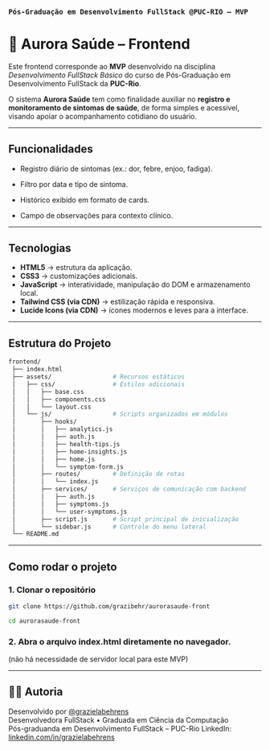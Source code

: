 ### `Pós-Graduação em Desenvolvimento FullStack @PUC-RIO – MVP` 

# 🌌 Aurora Saúde – Frontend

Este frontend corresponde ao **MVP** desenvolvido na disciplina *Desenvolvimento FullStack Básico* do curso de Pós-Graduação em Desenvolvimento FullStack da **PUC-Rio**.  

O sistema **Aurora Saúde** tem como finalidade auxiliar no **registro e monitoramento de sintomas de saúde**, de forma simples e acessível, visando apoiar o acompanhamento cotidiano do usuário.

---

## Funcionalidades

- Registro diário de sintomas (ex.: dor, febre, enjoo, fadiga).

- Filtro por data e tipo de sintoma.

- Histórico exibido em formato de cards.

- Campo de observações para contexto clínico.

---

## Tecnologias

- **HTML5** → estrutura da aplicação.  
- **CSS3** → customizações adicionais.  
- **JavaScript** → interatividade, manipulação do DOM e armazenamento local.
- **Tailwind CSS (via CDN)** → estilização rápida e responsiva.
- **Lucide Icons (via CDN)** → ícones modernos e leves para a interface.

---

## Estrutura do Projeto

```bash
frontend/
 ├── index.html              
 ├── assets/                 # Recursos estáticos
 │   ├── css/                # Estilos adicionais
 │   │   ├── base.css
 │   │   ├── components.css
 │   │   └── layout.css
 │   └── js/                 # Scripts organizados em módulos
 │       ├── hooks/         
 │       │   ├── analytics.js
 │       │   ├── auth.js
 │       │   ├── health-tips.js
 │       │   ├── home-insights.js
 │       │   ├── home.js
 │       │   └── symptom-form.js
 │       ├── routes/         # Definição de rotas
 │       │   └── index.js
 │       ├── services/       # Serviços de comunicação com backend
 │       │   ├── auth.js
 │       │   ├── symptoms.js
 │       │   └── user-symptoms.js
 │       ├── script.js       # Script principal de inicialização
 │       └── sidebar.js      # Controle do menu lateral
 └── README.md               

```
---

## Como rodar o projeto

### 1. Clonar o repositório

```bash
git clone https://github.com/grazibehr/aurorasaude-front

cd aurorasaude-front
```

### 2. Abra o arquivo index.html diretamente no navegador.
(não há necessidade de servidor local para este MVP)

---


## 👩‍💻 Autoria

Desenvolvido por [@grazielabehrens](https://github.com/grazibehr)              
Desenvolvedora FullStack • Graduada em Ciência da Computação  
Pós-graduanda em Desenvolvimento FullStack – PUC-Rio
LinkedIn: [linkedin.com/in/grazielabehrens](https://www.linkedin.com/in/grazielabehrens/) 
